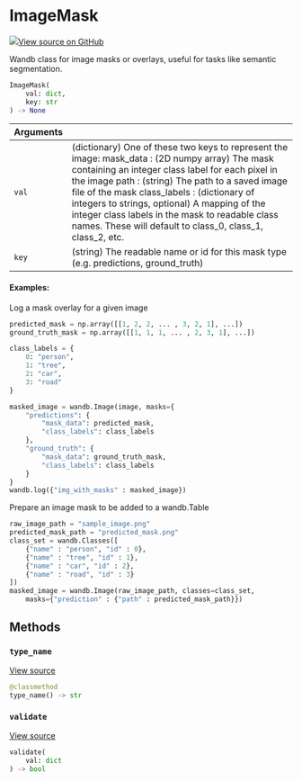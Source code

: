 # ImageMask



[![](https://www.tensorflow.org/images/GitHub-Mark-32px.png)View source on GitHub](https://www.github.com/wandb/client/tree/v0.12.6/wandb/sdk/data_types.py#L1272-L1447)



Wandb class for image masks or overlays, useful for tasks like semantic segmentation.

```python
ImageMask(
    val: dict,
    key: str
) -> None
```





| Arguments |  |
| :--- | :--- |
|  `val` |  (dictionary) One of these two keys to represent the image: mask_data : (2D numpy array) The mask containing an integer class label for each pixel in the image path : (string) The path to a saved image file of the mask class_labels : (dictionary of integers to strings, optional) A mapping of the integer class labels in the mask to readable class names. These will default to class_0, class_1, class_2, etc. |
|  `key` |  (string) The readable name or id for this mask type (e.g. predictions, ground_truth) |



#### Examples:

Log a mask overlay for a given image
```python
predicted_mask = np.array([[1, 2, 2, ... , 3, 2, 1], ...])
ground_truth_mask = np.array([[1, 1, 1, ... , 2, 3, 1], ...])

class_labels = {
    0: "person",
    1: "tree",
    2: "car",
    3: "road"
}

masked_image = wandb.Image(image, masks={
    "predictions": {
        "mask_data": predicted_mask,
        "class_labels": class_labels
    },
    "ground_truth": {
        "mask_data": ground_truth_mask,
        "class_labels": class_labels
    }
}
wandb.log({"img_with_masks" : masked_image})
```

Prepare an image mask to be added to a wandb.Table
```python
raw_image_path = "sample_image.png"
predicted_mask_path = "predicted_mask.png"
class_set = wandb.Classes([
    {"name" : "person", "id" : 0},
    {"name" : "tree", "id" : 1},
    {"name" : "car", "id" : 2},
    {"name" : "road", "id" : 3}
])
masked_image = wandb.Image(raw_image_path, classes=class_set,
    masks={"prediction" : {"path" : predicted_mask_path}})
```


## Methods

<h3 id="type_name"><code>type_name</code></h3>

[View source](https://www.github.com/wandb/client/tree/v0.12.6/wandb/sdk/data_types.py#L1417-L1419)

```python
@classmethod
type_name() -> str
```




<h3 id="validate"><code>validate</code></h3>

[View source](https://www.github.com/wandb/client/tree/v0.12.6/wandb/sdk/data_types.py#L1421-L1447)

```python
validate(
    val: dict
) -> bool
```






